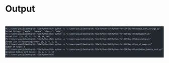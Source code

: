 <h1>Output<h1>
<img src="/Python-for-DSA/Day-09/Screenshot 2025-02-02 001213.png" alt="Day 9 Output" width="600">